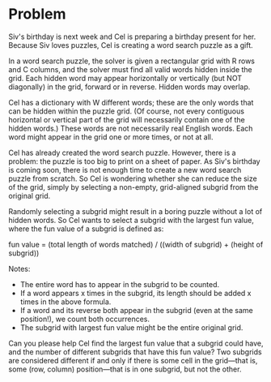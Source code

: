 # Problem

Siv's birthday is next week and Cel is preparing a birthday present for her. Because Siv loves puzzles, Cel is creating a word search puzzle as a gift.

In a word search puzzle, the solver is given a rectangular grid with R rows and C columns, and the solver must find all valid words hidden inside the grid. Each hidden word may appear horizontally or vertically (but NOT diagonally) in the grid, forward or in reverse. Hidden words may overlap.

Cel has a dictionary with W different words; these are the only words that can be hidden within the puzzle grid. (Of course, not every contiguous horizontal or vertical part of the grid will necessarily contain one of the hidden words.) These words are not necessarily real English words. Each word might appear in the grid one or more times, or not at all.

Cel has already created the word search puzzle. However, there is a problem: the puzzle is too big to print on a sheet of paper. As Siv's birthday is coming soon, there is not enough time to create a new word search puzzle from scratch. So Cel is wondering whether she can reduce the size of the grid, simply by selecting a non-empty, grid-aligned subgrid from the original grid.

Randomly selecting a subgrid might result in a boring puzzle without a lot of hidden words. So Cel wants to select a subgrid with the largest fun value, where the fun value of a subgrid is defined as:

fun value = (total length of words matched) / ((width of subgrid) + (height of subgrid))

Notes:

- The entire word has to appear in the subgrid to be counted.
- If a word appears x times in the subgrid, its length should be added x times in the above formula.
- If a word and its reverse both appear in the subgrid (even at the same position!), we count both occurrences.
- The subgrid with largest fun value might be the entire original grid.

Can you please help Cel find the largest fun value that a subgrid could have, and the number of different subgrids that have this fun value? Two subgrids are considered different if and only if there is some cell in the grid—that is, some (row, column) position—that is in one subgrid, but not the other.
